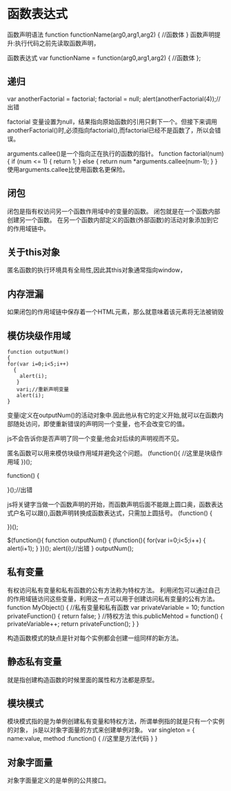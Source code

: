 # 函数表达式 #
函数声明语法
function functionName(arg0,arg1,arg2)
{
//函数体
}
函数声明提升:执行代码之前先读取函数声明，

函数表达式
var functionName = function(arg0,arg1,arg2)
{
//函数体
};
## 递归 ##
var anotherFactorial = factorial;
factorial = null;
alert(anotherFactorial(4));//出错

factorial 变量设置为null，结果指向原始函数的引用只剩下一个。但接下来调用anotherFactorial()时,必须指向factorial(),而factorial已经不是函数了，所以会错误。

arguments.callee()是一个指向正在执行的函数的指针。
function factorial(num)
{
 if (num <= 1)
{
return 1;
}
else
{
return num *arguments.callee(num-1);
}
}
使用arguments.callee比使用函数名更保险。

## 闭包 ##
闭包是指有权访问另一个函数作用域中的变量的函数。
闭包就是在一个函数内部创建另一个函数。
在另一个函数内部定义的函数(外部函数)的活动对象添加到它的作用域链中。

## 关于this对象 ##
匿名函数的执行环境具有全局性,因此其this对象通常指向window，
## 内存泄漏 ##
如果闭包的作用域链中保存着一个HTML元素，那么就意味着该元素将无法被销毁
## 模仿块级作用域 ##
    function outputNum()
    {
    for(var i=0;i<5;i++)
      {
        alert(i);
       }
       vari;//重新声明变量
       alert(i);
    }

变量i定义在outputNum()的活动对象中.因此他从有它的定义开始,就可以在函数内部随处访问，即使重新错误的声明同一个变量，也不会改变它的值。

js不会告诉你是否声明了同一个变量;他会对后续的声明视而不见。

匿名函数可以用来模仿块级作用域并避免这个问题。
(function(){
//这里是块级作用域
})();

function()
{

}();//出错

js将关键字当做一个函数声明的开始，而函数声明后面不能跟上圆口奥，函数表达式户名可以跟(),函数声明转换成函数表达式，只需加上圆括号。
(function()
{

})();

  $(function(){
    function outputNum()
    {
    (function(){
      for(var i=0;i<5;i++)
    {
        alert(i+1);
     }
   })();
   alert(i);//出错
 }
    outputNum();

## 私有变量 ##

有权访问私有变量和私有函数的公有方法称为特权方法。
利用闭包可以通过自己的作用域链访问这些变量，利用这一点可以用于创建访问私有变量的公有方法。
function MyObject()
{
  //私有变量和私有函数
  var privateVariable = 10;
  function privateFunction()
  {
    return false;
  }
  //特权方法
  this.publicMehtod = function()
  {
    privateVariable++;
    return privateFunction();
  }
}

构造函数模式的缺点是针对每个实例都会创建一组同样的新方法。

## 静态私有变量 ##
就是指创建构造函数的时候里面的属性和方法都是原型。

## 模块模式 ##
  模块模式指的是为单例创建私有变量和特权方法，所谓单例指的就是只有一个实例的对象，
  js是以对象字面量的方式来创建单例对象。
  var singleton =
{
  name:value,
  method :function()
{
//这里是方法代码
}
}

## 对象字面量 ##
对象字面量定义的是单例的公共接口。
